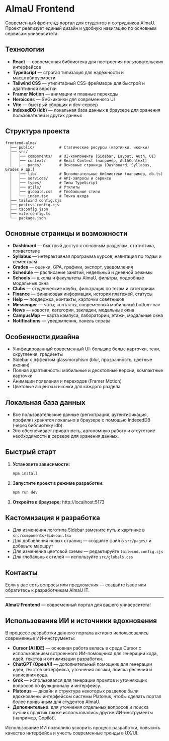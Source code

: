 # AlmaU Frontend

Современный фронтенд-портал для студентов и сотрудников AlmaU. Проект реализует единый дизайн и удобную навигацию по основным сервисам университета.

## Технологии

- **React** — современная библиотека для построения пользовательских интерфейсов
- **TypeScript** — строгая типизация для надёжности и масштабируемости
- **Tailwind CSS** — утилитарный CSS-фреймворк для быстрой и адаптивной верстки
- **Framer Motion** — анимации и плавные переходы
- **Heroicons** — SVG-иконки для современного UI
- **Vite** — быстрый сборщик и dev-сервер
- **IndexedDB (idb)** — локальная база данных в браузере для хранения пользователей и других данных

## Структура проекта

```
frontend-alma/
  ├── public/           # Статические ресурсы (картинки, иконки)
  ├── src/
  │   ├── components/   # UI-компоненты (Sidebar, Layout, Auth, UI)
  │   ├── context/      # React Context (например, AuthContext)
  │   ├── pages/        # Основные страницы (Dashboard, Syllabus, Grades и др.)
  │   ├── lib/          # Вспомогательные библиотеки (например, db.ts)
  │   ├── services/     # API-запросы и сервисы
  │   ├── types/        # Типы TypeScript
  │   ├── utils/        # Утилиты
  │   ├── globals.css   # Глобальные стили
  │   └── index.tsx     # Точка входа
  ├── tailwind.config.cjs
  ├── postcss.config.cjs
  ├── tsconfig.json
  ├── vite.config.ts
  └── package.json
```

## Основные страницы и возможности

- **Dashboard** — быстрый доступ к основным разделам, статистика, приветствие
- **Syllabus** — интерактивная программа курсов, навигация по годам и семестрам
- **Grades** — оценки, GPA, графики, экспорт, уведомления
- **Schedule** — расписание занятий, недельный и дневной режимы
- **Schools** — школы и факультеты AlmaU, фильтры, подробные модальные окна
- **Clubs** — студенческие клубы, фильтрация по тегам и категориям
- **Finance** — финансовая информация, история платежей, статусы
- **Help** — поддержка, контакты, карточки советников
- **Messenger** — чаты, контакты, современный мобильный bottom-nav
- **News** — новости, категории, закладки, модальные окна
- **CampusMap** — карта кампуса, лаборатории, этажи, модальные окна
- **Notifications** — уведомления, панель справа

## Особенности дизайна

- Унифицированный современный UI: большие белые карточки, тени, скругления, градиенты
- Sidebar с эффектом glassmorphism (blur, прозрачность, цветные иконки)
- Полная адаптивность: мобильные и десктопные версии, компактные карточки
- Анимации появления и переходов (Framer Motion)
- Цветовые акценты и иконки для каждого раздела

## Локальная база данных

- Все пользовательские данные (регистрация, аутентификация, профили) хранятся локально в браузере с помощью IndexedDB (через библиотеку idb).
- Это обеспечивает приватность, автономную работу и отсутствие необходимости в сервере для хранения данных.

## Быстрый старт

1. **Установите зависимости:**
   ```bash
   npm install
   ```
2. **Запустите проект в режиме разработки:**
   ```bash
   npm run dev
   ```
3. **Откройте в браузере:**
   http://localhost:5173

## Кастомизация и разработка

- Для изменения логотипа Sidebar замените путь к картинке в `src/components/Sidebar.tsx`
- Для добавления новых страниц — создайте файл в `src/pages/` и добавьте маршрут
- Для изменения цветовой схемы — редактируйте `tailwind.config.cjs`
- Для глобальных стилей — используйте `src/globals.css`

## Контакты

Если у вас есть вопросы или предложения — создайте issue или обратитесь к разработчикам AlmaU IT.

---

**AlmaU Frontend** — современный портал для вашего университета! 

## Использование ИИ и источники вдохновения

В процессе разработки данного портала активно использовались современные ИИ-инструменты:

- **Cursor (AI IDE)** — основная работа велась в среде Cursor с использованием встроенного ИИ-помощника для генерации кода, идей, текстов и оптимизации разработки.
- **ChatGPT (OpenAI)** — дополнительный помощник для генерации идей, текстов интерфейса, уточнения логики, поиска решений и написания кода.
- **Grok** — использовался для генерации промтов и уточняющих вопросов по функционалу и интерфейсу.
- **Platonus** — дизайн и структура некоторых разделов были вдохновлены интерфейсом системы Platonus, чтобы сделать портал более привычным для студентов AlmaU.
- **Дополнительно**: для уточнения отдельных вопросов и поиска лучших практик также использовались другие ИИ-инструменты (например, Copilot).

Использование ИИ позволило ускорить процесс разработки, повысить качество интерфейса и учесть современные тренды в UX/UI. 